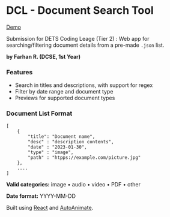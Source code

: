 # DCL - Document Search Tool

[Demo](https://ww.google.com)

Submission for DETS Coding Leage (Tier 2) : Web app for searching/filtering document details from a pre-made `.json` list.

**by Farhan R. (DCSE, 1st Year)**

### Features

- Search in titles and descriptions, with support for regex
- Filter by date range and document type
- Previews for supported document types

### Document List Format
```
[
    {
        "title": "Document name",
        "desc" : "description contents",
        "date" : "2023-01-30",
        "type" : "image",
        "path" : "htpps://example.com/picture.jpg"
    },
    ....
]
````
**Valid categories:** image • audio • video • PDF • other

**Date format:** YYYY-MM-DD


Built using [React]() and [AutoAnimate](). 

